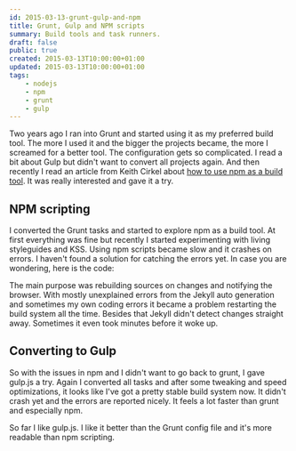 ```yaml
---
id: 2015-03-13-grunt-gulp-and-npm
title: Grunt, Gulp and NPM scripts
summary: Build tools and task runners.
draft: false
public: true
created: 2015-03-13T10:00:00+01:00
updated: 2015-03-13T10:00:00+01:00
tags:
    - nodejs
    - npm
    - grunt
    - gulp
---
```


Two years ago I ran into Grunt and started using it as my preferred build tool. The more I used it and the bigger the projects became, the more I screamed for a better tool. The configuration gets so complicated. I read a bit about Gulp but didn't want to convert all projects again. And then recently I read an article from Keith Cirkel about [how to use npm as a build tool](http://blog.keithcirkel.co.uk/how-to-use-npm-as-a-build-tool/). It was really interested and gave it a try.

## NPM scripting

I converted the Grunt tasks and started to explore npm as a build tool. At first everything was fine but recently I started experimenting with living styleguides and KSS. Using npm scripts became slow and it crashes on errors. I haven't found a solution for catching the errors yet. In case you are wondering, here is the code:

<gist data-id="e28c574c466d546d0c6f" data-file="package.json"></gist>

The main purpose was rebuilding sources on changes and notifying the browser. With mostly unexplained errors from the Jekyll auto generation and sometimes my own coding errors it became a problem restarting the build system all the time. Besides that Jekyll didn't detect changes straight away. Sometimes it even took minutes before it woke up.

## Converting to Gulp

So with the issues in npm and I didn't want to go back to grunt, I gave gulp.js a try. Again I converted all tasks and after some tweaking and speed optimizations, it looks like I've got a pretty stable build system now. It didn't crash yet and the errors are reported nicely. It feels a lot faster than grunt and especially npm.

<gist data-id="e28c574c466d546d0c6f" data-file="gulpfile.js"></gist>

So far I like gulp.js. I like it better than the Grunt config file and it's more readable than npm scripting.
